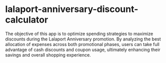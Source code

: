 # lalaport-anniversary-discount-calculator
The objective of this app is to optimize spending strategies to maximize discounts during the Lalaport Anniversary promotion. By analyzing the best allocation of expenses across both promotional phases, users can take full advantage of cash discounts and coupon usage, ultimately enhancing their savings and overall shopping experience.
